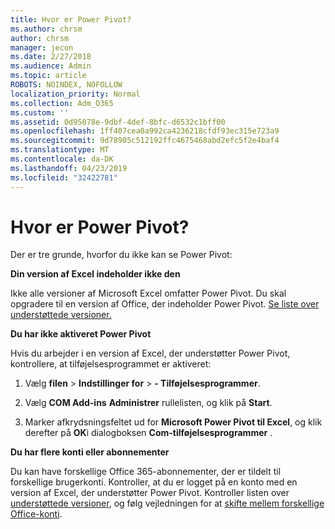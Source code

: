 ```yaml
---
title: Hvor er Power Pivot?
ms.author: chrsm
author: chrsm
manager: jecon
ms.date: 2/27/2018
ms.audience: Admin
ms.topic: article
ROBOTS: NOINDEX, NOFOLLOW
localization_priority: Normal
ms.collection: Adm_O365
ms.custom: ''
ms.assetid: 0d95078e-9dbf-4def-8bfc-d6532c1bff00
ms.openlocfilehash: 1ff407cea0a992ca4236218cfdf93ec315e723a9
ms.sourcegitcommit: 9d78905c512192ffc4675468abd2efc5f2e4baf4
ms.translationtype: MT
ms.contentlocale: da-DK
ms.lasthandoff: 04/23/2019
ms.locfileid: "32422781"
---
```

# <a name="where-is-power-pivot"></a>Hvor er Power Pivot?

Der er tre grunde, hvorfor du ikke kan se Power Pivot:
  
 **Din version af Excel indeholder ikke den**
  
Ikke alle versioner af Microsoft Excel omfatter Power Pivot. Du skal opgradere til en version af Office, der indeholder Power Pivot. [Se liste over understøttede versioner.](https://support.office.com/article/aa64e217-4b6e-410b-8337-20b87e1c2a4b.aspx)
  
 **Du har ikke aktiveret Power Pivot**
  
Hvis du arbejder i en version af Excel, der understøtter Power Pivot, kontrollere, at tilføjelsesprogrammet er aktiveret:
  
1. Vælg **filen** \> **Indstillinger for** \> **- Tilføjelsesprogrammer**.
    
2. Vælg **COM Add-ins** **Administrer** rullelisten, og klik på **Start**.
    
3. Marker afkrydsningsfeltet ud for **Microsoft Power Pivot til Excel**, og klik derefter på **OK**i dialogboksen **Com-tilføjelsesprogrammer** . 
    
 **Du har flere konti eller abonnementer**
  
Du kan have forskellige Office 365-abonnementer, der er tildelt til forskellige brugerkonti. Kontroller, at du er logget på en konto med en version af Excel, der understøtter Power Pivot. Kontroller listen over [understøttede versioner](https://support.office.com/article/aa64e217-4b6e-410b-8337-20b87e1c2a4b.aspx), og følg vejledningen for at [skifte mellem forskellige Office-konti](https://support.office.com/article/b9582171-fd1f-4284-9846-bdd72bb28426.aspx#BKMK_WebSwitchAccounts).
  

